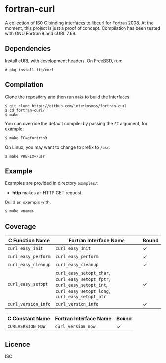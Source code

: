 # fortran-curl
A collection of ISO C binding interfaces to
[libcurl](https://curl.haxx.se/libcurl/) for Fortran 2008. At the moment, this
project is just a proof of concept. Compilation has been tested with GNU
Fortran 9 and cURL 7.69.

## Dependencies
Install cURL with development headers. On FreeBSD, run:

```
# pkg install ftp/curl
```

## Compilation
Clone the repository and then run `make` to build the interfaces:

```
$ git clone https://github.com/interkosmos/fortran-curl
$ cd fortran-curl/
$ make
```

You can override the default compiler by passing the `FC` argument, for
example:

```
$ make FC=gfortran9
```

On Linux, you may want to change to prefix to `/usr`:

```
$ make PREFIX=/usr
```

## Example
Examples are provided in directory `examples/`:

* **http** makes an HTTP GET request.

Build an example with:

```
$ make <name>
```

## Coverage
| C Function Name     | Fortran Interface Name                                                                                                    | Bound |
|---------------------|---------------------------------------------------------------------------------------------------------------------------|-------|
| `curl_easy_init`    | `curl_easy_init`                                                                                                          | ✓     |
| `curl_easy_perform` | `curl_easy_perform`                                                                                                       | ✓     |
| `curl_easy_cleanup` | `curl_easy_cleanup`                                                                                                       | ✓     |
| `curl_easy_setopt`  | `curl_easy_setopt_char`, `curl_easy_setopt_fptr`, `curl_easy_setopt_int`, `curl_easy_setopt_long`, `curl_easy_setopt_ptr` | ✓     |
| `curl_version_info` | `curl_version_info`                                                                                                       | ✓     |

| C Constant Name     | Fortran Interface Name | Bound |
|---------------------|------------------------|-------|
| `CURLVERSION_NOW`   | `curl_version_now`     | ✓     |

## Licence
ISC
